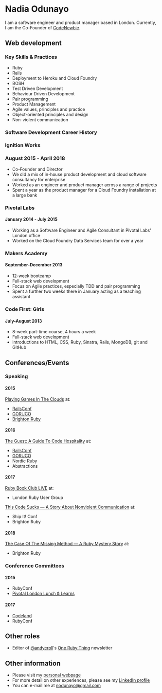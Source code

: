 # Nadia Odunayo

I am a software engineer and product manager based in London. Currently, I am the Co-Founder of [CodeNewbie](https://www.codenewbie.org). 

## Web development

### Key Skills & Practices

* Ruby
* Rails
* Deployment to Heroku and Cloud Foundry
* BOSH
* Test Driven Development
* Behaviour Driven Development
* Pair programming
* Product Management
* Agile values, principles and practice
* Object-oriented principles and design
* Non-violent communication

### Software Development Career History

### Ignition Works
### August 2015 - April 2018

* Co-Founder and Director
* We did a mix of in-house product development and cloud software consultancy for enterprise
* Worked as an engineer and product manager across a range of projects
* Spent a year as the product manager for a Cloud Foundry installation at a large bank

### Pivotal Labs
#### January 2014 - July 2015

* Working as a Software Engineer and Agile Consultant in Pivotal Labs' London office
* Worked on the Cloud Foundry Data Services team for over a year

### Makers Academy
#### September-December 2013

* 12-week bootcamp
* Full-stack web development
* Focus on Agile practices, especially TDD and pair programming
* Spent a further two weeks there in January acting as a teaching assistant

### Code First: Girls
#### July-August 2013

* 8-week part-time course, 4 hours a week
* Full-stack web development
* Introductions to HTML, CSS, Ruby, Sinatra, Rails, MongoDB, git and GitHub

## Conferences/Events

### Speaking

#### 2015
[Playing Games In The Clouds](https://speakerdeck.com/nodunayo/playing-games-in-the-clouds) at:
* [RailsConf](http://confreaks.tv/videos/railsconf2015-playing-games-in-the-clouds)
* [GORUCO](http://confreaks.tv/videos/goruco2015-keynote-playing-games-in-the-clouds)
* [Brighton Ruby](https://vimeo.com/album/4068783/video/168916228)

#### 2016
[The Guest: A Guide To Code Hospitality](https://speakerdeck.com/nodunayo/the-guest-a-guide-to-code-hospitality) at:
* [RailsConf](https://www.youtube.com/watch?v=hHzWG1FltaE)
* [GORUCO](https://www.youtube.com/watch?v=GUuAp6c1ylM)
* Nordic Ruby
* Abstractions

#### 2017
[Ruby Book Club LIVE](https://speakerdeck.com/nodunayo/ruby-book-club-live) at:
* London Ruby User Group

[This Code Sucks — A Story About Nonviolent Communication](https://speakerdeck.com/nodunayo/this-code-sucks-a-story-about-nonviolent-communication) at:
* Ship It! Conf
* Brighton Ruby

#### 2018
[The Case Of The Missing Method — A Ruby Mystery Story](http://www.nadiaodunayo.com/speaking/the-case-of-the-missing-method-a-ruby-mystery-story) at:
* Brighton Ruby 

### Conference Committees
#### 2015
* RubyConf
* [Pivotal London Lunch & Learns](http://www.meetup.com/Pivotal-London-Talks/)
#### 2017
* [Codeland](http://codelandconf.com/)
* RubyConf

## Other roles

* Editor of [@andycroll](https://github.com/andycroll)'s [One Ruby Thing](https://onerubything.com/) newsletter

## Other information

* Please visit my [personal webpage](http://www.nadiaodunayo.com)
* For more detail on other experiences, please see my [LinkedIn profile](http://www.linkedin.com/in/nodunayo)
* You can e-mail me at nodunayo@gmail.com
